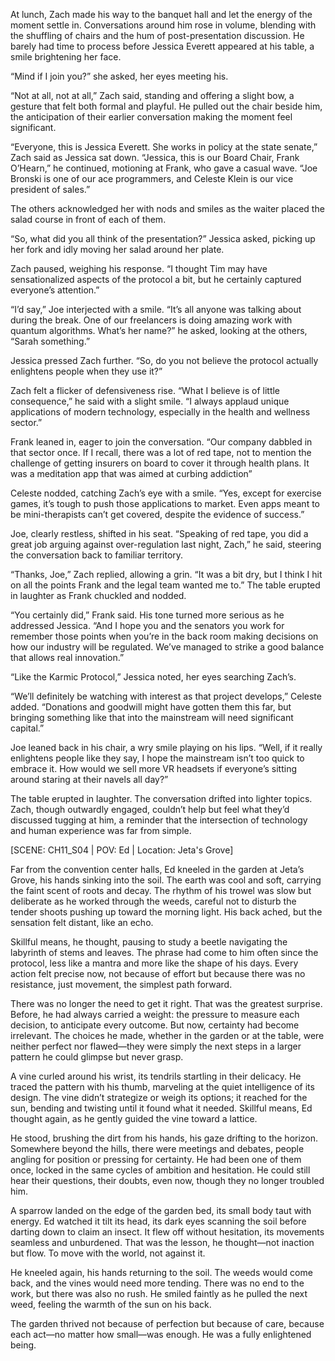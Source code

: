 At lunch, Zach made his way to the banquet hall and let the energy of the moment settle in. Conversations around him rose in volume, blending with the shuffling of chairs and the hum of post-presentation discussion. He barely had time to process before Jessica Everett appeared at his table, a smile brightening her face. 

“Mind if I join you?” she asked, her eyes meeting his. 

“Not at all, not at all,” Zach said, standing and offering a slight bow, a gesture that felt both formal and playful. He pulled out the chair beside him, the anticipation of their earlier conversation making the moment feel significant. 

“Everyone, this is Jessica Everett. She works in policy at the state senate,” Zach said as Jessica sat down. “Jessica, this is our Board Chair, Frank O’Hearn,” he continued, motioning at Frank, who gave a casual wave. “Joe Bronski is one of our ace programmers, and Celeste Klein is our vice president of sales.” 

The others acknowledged her with nods and smiles as the waiter placed the salad course in front of each of them.  

“So, what did you all think of the presentation?” Jessica asked, picking up her fork and idly moving her salad around her plate. 

Zach paused, weighing his response. “I thought Tim may have sensationalized aspects of the protocol a bit, but he certainly captured everyone’s attention.” 

“I’d say,” Joe interjected with a smile. “It’s all anyone was talking about during the break. One of our freelancers is doing amazing work with quantum algorithms. What’s her name?” he asked, looking at the others, “Sarah something.” 

Jessica pressed Zach further. “So, do you not believe the protocol actually enlightens people when they use it?” 

Zach felt a flicker of defensiveness rise. “What I believe is of little consequence,” he said with a slight smile. “I always applaud unique applications of modern technology, especially in the health and wellness sector.” 

Frank leaned in, eager to join the conversation. “Our company dabbled in that sector once. If I recall, there was a lot of red tape, not to mention the challenge of getting insurers on board to cover it through health plans. It was a meditation app that was aimed at curbing addiction” 

Celeste nodded, catching Zach’s eye with a smile. “Yes, except for exercise games, it’s tough to push those applications to market. Even apps meant to be mini-therapists can’t get covered, despite the evidence of success.” 

Joe, clearly restless, shifted in his seat. “Speaking of red tape, you did a great job arguing against over-regulation last night, Zach,” he said, steering the conversation back to familiar territory. 

“Thanks, Joe,” Zach replied, allowing a grin. “It was a bit dry, but I think I hit on all the points Frank and the legal team wanted me to.” The table erupted in laughter as Frank chuckled and nodded. 

“You certainly did,” Frank said. His tone turned more serious as he addressed Jessica. “And I hope you and the senators you work for remember those points when you’re in the back room making decisions on how our industry will be regulated. We’ve managed to strike a good balance that allows real innovation.” 

“Like the Karmic Protocol,” Jessica noted, her eyes searching Zach’s. 

“We’ll definitely be watching with interest as that project develops,” Celeste added. “Donations and goodwill might have gotten them this far, but bringing something like that into the mainstream will need significant capital.” 

Joe leaned back in his chair, a wry smile playing on his lips. “Well, if it really enlightens people like they say, I hope the mainstream isn’t too quick to embrace it. How would we sell more VR headsets if everyone’s sitting around staring at their navels all day?” 

The table erupted in laughter. The conversation drifted into lighter topics. Zach, though outwardly engaged, couldn’t help but feel what they’d discussed tugging at him, a reminder that the intersection of technology and human experience was far from simple. 

 [SCENE: CH11_S04 | POV: Ed | Location: Jeta's Grove]

Far from the convention center halls, Ed kneeled in the garden at Jeta’s Grove, his hands sinking into the soil. The earth was cool and soft, carrying the faint scent of roots and decay. The rhythm of his trowel was slow but deliberate as he worked through the weeds, careful not to disturb the tender shoots pushing up toward the morning light. His back ached, but the sensation felt distant, like an echo. 

Skillful means, he thought, pausing to study a beetle navigating the labyrinth of stems and leaves. The phrase had come to him often since the protocol, less like a mantra and more like the shape of his days. Every action felt precise now, not because of effort but because there was no resistance, just movement, the simplest path forward. 

There was no longer the need to get it right. That was the greatest surprise. Before, he had always carried a weight: the pressure to measure each decision, to anticipate every outcome. But now, certainty had become irrelevant. The choices he made, whether in the garden or at the table, were neither perfect nor flawed—they were simply the next steps in a larger pattern he could glimpse but never grasp. 

A vine curled around his wrist, its tendrils startling in their delicacy. He traced the pattern with his thumb, marveling at the quiet intelligence of its design. The vine didn’t strategize or weigh its options; it reached for the sun, bending and twisting until it found what it needed. Skillful means, Ed thought again, as he gently guided the vine toward a lattice. 

He stood, brushing the dirt from his hands, his gaze drifting to the horizon. Somewhere beyond the hills, there were meetings and debates, people angling for position or pressing for certainty. He had been one of them once, locked in the same cycles of ambition and hesitation. He could still hear their questions, their doubts, even now, though they no longer troubled him. 

A sparrow landed on the edge of the garden bed, its small body taut with energy. Ed watched it tilt its head, its dark eyes scanning the soil before darting down to claim an insect. It flew off without hesitation, its movements seamless and unburdened. That was the lesson, he thought—not inaction but flow. To move with the world, not against it. 

He kneeled again, his hands returning to the soil. The weeds would come back, and the vines would need more tending. There was no end to the work, but there was also no rush. He smiled faintly as he pulled the next weed, feeling the warmth of the sun on his back. 

The garden thrived not because of perfection but because of care, because each act—no matter how small—was enough. He was a fully enlightened being.
